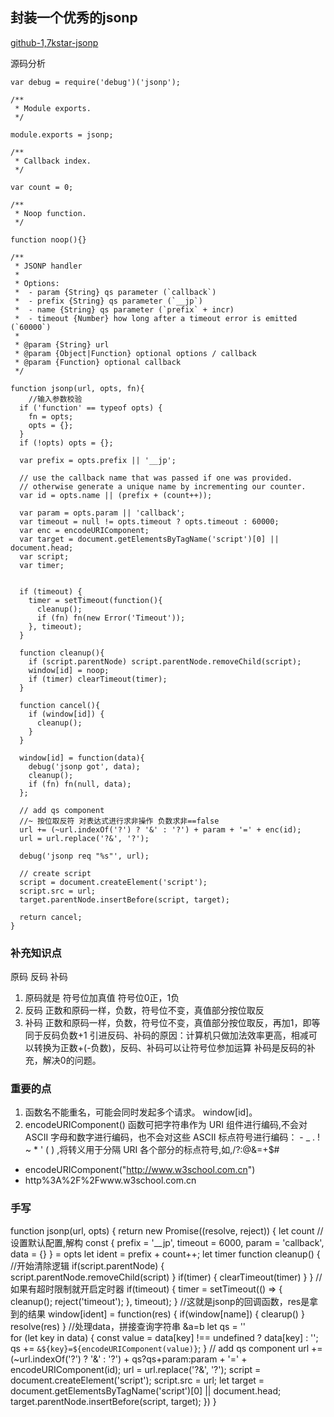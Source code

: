 ## 封装一个优秀的jsonp
[github-1,7kstar-jsonp](https://github.com/webmodules/jsonp/blob/master/index.js)

源码分析
```
var debug = require('debug')('jsonp');

/**
 * Module exports.
 */

module.exports = jsonp;

/**
 * Callback index.
 */

var count = 0;

/**
 * Noop function.
 */

function noop(){}

/**
 * JSONP handler
 *
 * Options:
 *  - param {String} qs parameter (`callback`)
 *  - prefix {String} qs parameter (`__jp`)
 *  - name {String} qs parameter (`prefix` + incr)
 *  - timeout {Number} how long after a timeout error is emitted (`60000`)
 *
 * @param {String} url
 * @param {Object|Function} optional options / callback
 * @param {Function} optional callback
 */

function jsonp(url, opts, fn){
    //输入参数校验
  if ('function' == typeof opts) {
    fn = opts;
    opts = {};
  }
  if (!opts) opts = {};

  var prefix = opts.prefix || '__jp';

  // use the callback name that was passed if one was provided.
  // otherwise generate a unique name by incrementing our counter.
  var id = opts.name || (prefix + (count++));

  var param = opts.param || 'callback';
  var timeout = null != opts.timeout ? opts.timeout : 60000;
  var enc = encodeURIComponent;
  var target = document.getElementsByTagName('script')[0] || document.head;
  var script;
  var timer;


  if (timeout) {
    timer = setTimeout(function(){
      cleanup();
      if (fn) fn(new Error('Timeout'));
    }, timeout);
  }

  function cleanup(){
    if (script.parentNode) script.parentNode.removeChild(script);
    window[id] = noop;
    if (timer) clearTimeout(timer);
  }

  function cancel(){
    if (window[id]) {
      cleanup();
    }
  }

  window[id] = function(data){
    debug('jsonp got', data);
    cleanup();
    if (fn) fn(null, data);
  };

  // add qs component
  //~ 按位取反符 对表达式进行求非操作 负数求非==false
  url += (~url.indexOf('?') ? '&' : '?') + param + '=' + enc(id);
  url = url.replace('?&', '?');

  debug('jsonp req "%s"', url);

  // create script
  script = document.createElement('script');
  script.src = url;
  target.parentNode.insertBefore(script, target);

  return cancel;
}
```
### 补充知识点
原码 反码 补码
1. 原码就是 符号位加真值 符号位0正，1负
2. 反码 正数和原码一样，负数，符号位不变，真值部分按位取反
3. 补码 正数和原码一样，负数，符号位不变，真值部分按位取反，再加1，即等同于反码负数+1
引进反码、补码的原因：计算机只做加法效率更高，相减可以转换为正数+(-负数)，反码、补码可以让符号位参加运算
补码是反码的补充，解决0的问题。

### 重要的点
1. 函数名不能重名，可能会同时发起多个请求。 window[id]。
2. encodeURIComponent() 函数可把字符串作为 URI 组件进行编码,不会对 ASCII 字母和数字进行编码，也不会对这些 ASCII 标点符号进行编码： - _ . ! ~ * ' ( ) ,将转义用于分隔 URI 各个部分的标点符号,如,/?:@&=+$#
- encodeURIComponent("http://www.w3school.com.cn")
- http%3A%2F%2Fwww.w3school.com.cn


### 手写
function jsonp(url, opts) {
    return new Promise((resolve, reject)) {
        let count
        //设置默认配置,解构
        const {
            prefix = '__jp',
            timeout = 6000,
            param = 'callback',
            data = {}
        } = opts 
        let ident = prefix + count++;
        let timer
        function cleanup() {
            //开始清除逻辑
            if(script.parentNode) {
                script.parentNode.removeChild(script)
            }
            if(timer) {
                clearTimeout(timer)
            }
        }
        //如果有超时限制就开启定时器
        if(timeout) {
            timer = setTimeout(() => {
            cleanup();
            reject('timeout');
        }, timeout);
        }
        //这就是jsonp的回调函数，res是拿到的结果
        window[ident] = function(res) {
            if(window[name]) {
                clearup()
            }
            resolve(res)
        }
        //处理data，拼接查询字符串  &a=b
        let qs = ''  
        for (let key in data) {
            const value = data[key] !== undefined ? data[key] : '';
            qs += `&${key}=${encodeURIComponent(value)}`;
        }
        // add qs component
        url += (~url.indexOf('?') ? '&' : '?') + qs?qs+param:param + '=' + encodeURIComponent(id);
        url = url.replace('?&', '?');
        script = document.createElement('script');
        script.src = url;
        let target = document.getElementsByTagName('script')[0] || document.head;
        target.parentNode.insertBefore(script, target);
    })
}
